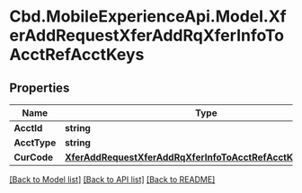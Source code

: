 # Cbd.MobileExperienceApi.Model.XferAddRequestXferAddRqXferInfoToAcctRefAcctKeys

## Properties

Name | Type | Description | Notes
------------ | ------------- | ------------- | -------------
**AcctId** | **string** |  | 
**AcctType** | **string** |  | [optional] 
**CurCode** | [**XferAddRequestXferAddRqXferInfoToAcctRefAcctKeysCurCode**](XferAddRequestXferAddRqXferInfoToAcctRefAcctKeysCurCode.md) |  | [optional] 

[[Back to Model list]](../README.md#documentation-for-models) [[Back to API list]](../README.md#documentation-for-api-endpoints) [[Back to README]](../README.md)

